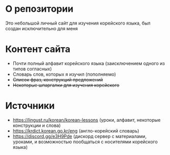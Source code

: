 # О репозитории
Это небольшой личный сайт для изучения корейского языка, был создан исключительно для меня

# Контент сайта
- Почти полный алфавит корейского языка (заисключением одного из типов согласных)
- Словарь слов, которых я изучил (пополняемо)
- ~~Список фраз, конструкций предложений~~
- ~~Некоторые шпаргалки для изучения корейского~~

# Источники
- https://lingust.ru/korean/korean-lessons (уроки, алфавит, некоторые конструкции и слова)
- https://krdict.korean.go.kr/eng (англо-корейский словарь)
- https://discord.gg/e3H9Pde (дискорд сервер с материалами, уроками, и возможностью пообщаться с носителями корейского языка)

